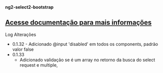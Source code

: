 **ng2-select2-bootstrap**


[Acesse documentação para mais informações](https://github.com/lucasvieceli/ng2-select2-bootstrap)
------------------------------------------------------------------------

Log Alterações

 - 0.1.32 - Adicionado @input 'disabled' em todos os components, padrão valor false
 - 0.1.33
	 - Adicionado validação se é um array no retorno da busca do select request e multiple,